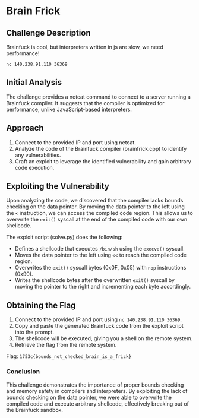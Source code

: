# Brain Frick

## Challenge Description
Brainfuck is cool, but interpreters written in js are slow, we need performance!

`nc 140.238.91.110 36369`

## Initial Analysis
The challenge provides a netcat command to connect to a server running a Brainfuck compiler. It suggests that the compiler is optimized for performance, unlike JavaScript-based interpreters.

## Approach
1. Connect to the provided IP and port using netcat.
2. Analyze the code of the Brainfuck compiler (brainfrick.cpp) to identify any vulnerabilities.
3. Craft an exploit to leverage the identified vulnerability and gain arbitrary code execution.

## Exploiting the Vulnerability
Upon analyzing the code, we discovered that the compiler lacks bounds checking on the data pointer. By moving the data pointer to the left using the `<` instruction, we can access the compiled code region. This allows us to overwrite the `exit()` syscall at the end of the compiled code with our own shellcode.

The exploit script (solve.py) does the following:
- Defines a shellcode that executes `/bin/sh` using the `execve()` syscall.
- Moves the data pointer to the left using `<<` to reach the compiled code region.
- Overwrites the `exit()` syscall bytes (0x0F, 0x05) with `nop` instructions (0x90).
- Writes the shellcode bytes after the overwritten `exit()` syscall by moving the pointer to the right and incrementing each byte accordingly.

## Obtaining the Flag
1. Connect to the provided IP and port using `nc 140.238.91.110 36369`.
2. Copy and paste the generated Brainfuck code from the exploit script into the prompt.
3. The shellcode will be executed, giving you a shell on the remote system.
4. Retrieve the flag from the remote system.

Flag: `1753c{bounds_not_checked_brain_is_a_frick}`

### Conclusion
This challenge demonstrates the importance of proper bounds checking and memory safety in compilers and interpreters. By exploiting the lack of bounds checking on the data pointer, we were able to overwrite the compiled code and execute arbitrary shellcode, effectively breaking out of the Brainfuck sandbox.
